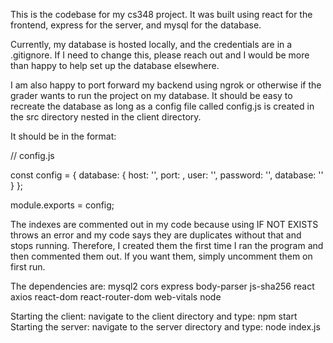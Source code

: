 This is the codebase for my cs348 project. It was built using react for the frontend, 
express for the server, and mysql for the database.

Currently, my database is hosted locally, and the credentials are in a .gitignore.
If I need to change this, please reach out and I would be more than happy to help set up the 
database elsewhere.

I am also happy to port forward my backend using ngrok or otherwise if the grader wants to run 
the project on my database. It should be easy to recreate the database as long as a config file 
called config.js is created in the src directory nested in the client directory.

It should be in the format:

// config.js

const config = {
    database: {
      host: '<your host>',
      port: <your port>,
      user: '<your user>',
      password: '<your password>',
      database: '<your database name>'
    }
  };
  
  module.exports = config;

The indexes are commented out in my code because using IF NOT EXISTS throws an error and 
my code says they are duplicates without that and stops running. Therefore, I created them the first
time I ran the program and then commented them out. If you want them, simply uncomment them on
first run.

The dependencies are:
mysql2
cors
express
body-parser
js-sha256
react
axios
react-dom
react-router-dom
web-vitals
node

Starting the client: navigate to the client directory and type: npm start
Starting the server: navigate to the server directory and type: node index.js



